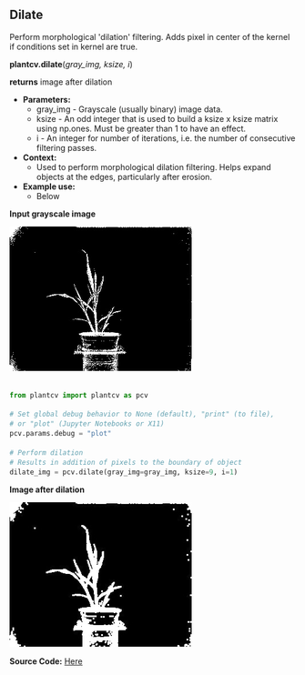 ## Dilate

Perform morphological 'dilation' filtering. Adds pixel in center of the kernel if 
conditions set in kernel are true.

**plantcv.dilate**(*gray_img, ksize, i*)

**returns** image after dilation

- **Parameters:**
    - gray_img - Grayscale (usually binary) image data.
    - ksize - An odd integer that is used to build a ksize x ksize matrix using np.ones. Must be greater than 1 to have an effect.
    - i - An integer for number of iterations, i.e. the number of consecutive filtering passes.
- **Context:**
    - Used to perform morphological dilation filtering. Helps expand objects at the edges, particularly after erosion.
- **Example use:**
    - Below
    
**Input grayscale image**

![Screenshot](img/documentation_images/dilate/grayscale_image.jpg)

```python

from plantcv import plantcv as pcv

# Set global debug behavior to None (default), "print" (to file), 
# or "plot" (Jupyter Notebooks or X11)
pcv.params.debug = "plot"

# Perform dilation
# Results in addition of pixels to the boundary of object
dilate_img = pcv.dilate(gray_img=gray_img, ksize=9, i=1)

```

**Image after dilation**

![Screenshot](img/documentation_images/dilate/dilate.jpg)

**Source Code:** [Here](https://github.com/danforthcenter/plantcv/blob/main/plantcv/plantcv/dilate.py)
